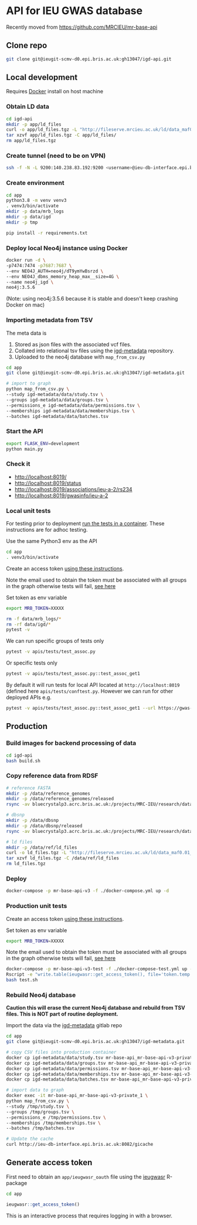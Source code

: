 # API for IEU GWAS database

Recently moved from <https://github.com/MRCIEU/mr-base-api>

## Clone repo

```sh
git clone git@ieugit-scmv-d0.epi.bris.ac.uk:gh13047/igd-api.git
```

## Local development

Requires [Docker](https://docs.docker.com/install) install on host machine

### Obtain LD data

```sh
cd igd-api
mkdir -p app/ld_files
curl -o app/ld_files.tgz -L "http://fileserve.mrcieu.ac.uk/ld/data_maf0.01_rs_ref.tgz"
tar xzvf app/ld_files.tgz -C app/ld_files/
rm app/ld_files.tgz
```

### Create tunnel (need to be on VPN)

```sh
ssh -f -N -L 9200:140.238.83.192:9200 <username>@ieu-db-interface.epi.bris.ac.uk
```

### Create environment

```sh
cd app
python3.8 -m venv venv3
. venv3/bin/activate
mkdir -p data/mrb_logs
mkdir -p data/igd
mkdir -p tmp

pip install -r requirements.txt
```

### Deploy local Neo4j instance using Docker

```sh
docker run -d \
-p7474:7474 -p7687:7687 \
--env NEO4J_AUTH=neo4j/dT9ymYwBsrzd \
--env NEO4J_dbms_memory_heap_max__size=4G \
--name neo4j_igd \
neo4j:3.5.6
```

(Note: using neo4j:3.5.6 because it is stable and doesn't keep crashing Docker on mac)

### Importing metadata from TSV

The meta data is

1. Stored as json files with the associated vcf files.
2. Collated into relational tsv files using the [igd-metadata](https://ieugit-scmv-d0.epi.bris.ac.uk/gh13047/igd-metadata) repository.
3. Uploaded to the neo4j database with `map_from_csv.py`

```sh
cd app
git clone git@ieugit-scmv-d0.epi.bris.ac.uk:gh13047/igd-metadata.git

# import to graph
python map_from_csv.py \
--study igd-metadata/data/study.tsv \
--groups igd-metadata/data/groups.tsv \
--permissions_e igd-metadata/data/permissions.tsv \
--memberships igd-metadata/data/memberships.tsv \
--batches igd-metadata/data/batches.tsv
```

### Start the API

```sh
export FLASK_ENV=development
python main.py
```

### Check it

- <http://localhost:8019/>
- <http://localhost:8019/status>
- <http://localhost:8019/associations/ieu-a-2/rs234>
- <http://localhost:8019/gwasinfo/ieu-a-2>

### Local unit tests

For testing prior to deployment [run the tests in a container](#Production-unit-tests). These instructions are for adhoc testing.

Use the same Python3 env as the API

```sh
cd app
. venv3/bin/activate
```

Create an access token [using these instructions](#Generate-access-token).

Note the email used to obtain the token must be associated with all groups in the graph otherwise tests will fail, [see here](app/map_from_csv.py#L306)

Set token as env variable

```sh
export MRB_TOKEN=XXXXX
```

```sh
rm -f data/mrb_logs/*
rm -rf data/igd/*
pytest -v
```

We can run specific groups of tests only

```sh
pytest -v apis/tests/test_assoc.py
```

Or specific tests only

```sh
pytest -v apis/tests/test_assoc.py::test_assoc_get1
```

By default it will run tests for local API located at `http://localhost:8019` (defined here `apis/tests/conftest.py`. However we can run for other deployed APIs e.g.

```sh
pytest -v apis/tests/test_assoc.py::test_assoc_get1 --url https://gwas-api.mrcieu.ac.uk
```

## Production

### Build images for backend processing of data

```sh
cd igd-api
bash build.sh
```

### Copy reference data from RDSF

```sh
# reference FASTA
mkdir -p /data/reference_genomes
mkdir -p /data/reference_genomes/released
rsync -av bluecrystalp3.acrc.bris.ac.uk:/projects/MRC-IEU/research/data/broad/public/reference_genomes/released/2019-08-30 /data/reference_genomes/released

# dbsnp
mkdir -p /data/dbsnp
mkdir -p /data/dbsnp/released
rsync -av bluecrystalp3.acrc.bris.ac.uk:/projects/MRC-IEU/research/data/ncbi/public/dbsnp/released/2019-09-11 /data/dbsnp/released

# ld files
mkdir -p /data/ref/ld_files
curl -o ld_files.tgz -L "http://fileserve.mrcieu.ac.uk/ld/data_maf0.01_rs_ref.tgz"
tar xzvf ld_files.tgz -C /data/ref/ld_files
rm ld_files.tgz
```

### Deploy

```sh
docker-compose -p mr-base-api-v3 -f ./docker-compose.yml up -d
```

### Production unit tests

Create an access token [using these instructions](#Generate-access-token).

Set token as env variable

```sh
export MRB_TOKEN=XXXXX
```

Note the email used to obtain the token must be associated with all groups in the graph otherwise tests will fail, [see here](app/map_from_csv.py#L306)

```sh
docker-compose -p mr-base-api-v3-test -f ./docker-compose-test.yml up -d
Rscript -e "write.table(ieugwasr::get_access_token(), file='token.temp', row=F, col=F, qu=F)"
bash test.sh
```

### Rebuild Neo4j database

**Caution this will erase the current Neo4j database and rebuild from TSV files. This is NOT part of routine deployment.**

Import the data via the [igd-metadata](https://ieugit-scmv-d0.epi.bris.ac.uk/gh13047/igd-metadata) gitlab repo

```sh
cd app
git clone git@ieugit-scmv-d0.epi.bris.ac.uk:gh13047/igd-metadata.git

# copy CSV files into production container
docker cp igd-metadata/data/study.tsv mr-base-api_mr-base-api-v3-private_1:/tmp
docker cp igd-metadata/data/groups.tsv mr-base-api_mr-base-api-v3-private_1:/tmp
docker cp igd-metadata/data/permissions.tsv mr-base-api_mr-base-api-v3-private_1:/tmp
docker cp igd-metadata/data/memberships.tsv mr-base-api_mr-base-api-v3-private_1:/tmp
docker cp igd-metadata/data/batches.tsv mr-base-api_mr-base-api-v3-private_1:/tmp

# import data to graph
docker exec -it mr-base-api_mr-base-api-v3-private_1 \
python map_from_csv.py \
--study /tmp/study.tsv \
--groups /tmp/groups.tsv \
--permissions_e /tmp/permissions.tsv \
--memberships /tmp/memberships.tsv \
--batches /tmp/batches.tsv

# Update the cache
curl http://ieu-db-interface.epi.bris.ac.uk:8082/gicache
```

## Generate access token

First need to obtain an `app/ieugwasr_oauth` file using the [ieugwasr](https://github.com/MRCIEU/ieugwasr) R-package

```sh
cd app
```

```r
ieugwasr::get_access_token()
```

This is an interactive process that requires logging in with a browser.

